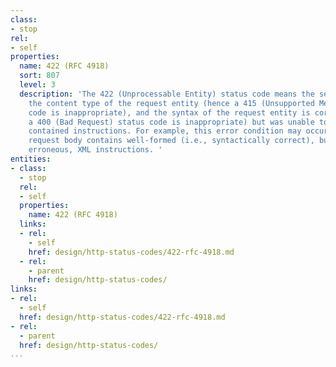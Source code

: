 ```yaml
---
class:
- stop
rel:
- self
properties:
  name: 422 (RFC 4918)
  sort: 807
  level: 3
  description: 'The 422 (Unprocessable Entity) status code means the server understands
    the content type of the request entity (hence a 415 (Unsupported Media Type) status
    code is inappropriate), and the syntax of the request entity is correct (thus
    a 400 (Bad Request) status code is inappropriate) but was unable to process the
    contained instructions. For example, this error condition may occur if an XML
    request body contains well-formed (i.e., syntactically correct), but semantically
    erroneous, XML instructions. '
entities:
- class:
  - stop
  rel:
  - self
  properties:
    name: 422 (RFC 4918)
  links:
  - rel:
    - self
    href: design/http-status-codes/422-rfc-4918.md
  - rel:
    - parent
    href: design/http-status-codes/
links:
- rel:
  - self
  href: design/http-status-codes/422-rfc-4918.md
- rel:
  - parent
  href: design/http-status-codes/
...
```

